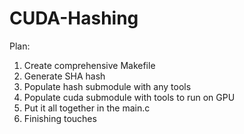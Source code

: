 # CUDA-Hashing

Plan:

1. Create comprehensive Makefile
2. Generate SHA hash
3. Populate hash submodule with any tools
4. Populate cuda submodule with tools to run on GPU
5. Put it all together in the main.c
6. Finishing touches
